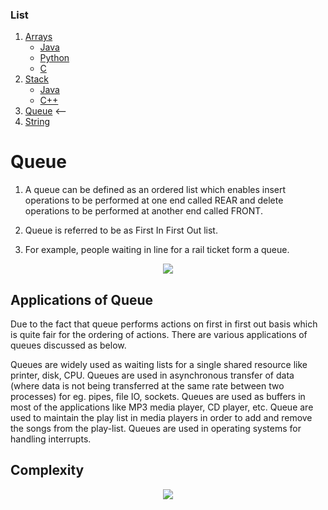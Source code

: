 
### List
1. [Arrays](https://github.com/kaweendras/Data-Structures/tree/master/Arrays)
    - [Java](https://github.com/kaweendras/Data-Structures/tree/master/Arrays/Java)
    - [Python](https://github.com/kaweendras/Data-Structures/tree/master/Arrays/Python)
    - [C](https://github.com/kaweendras/Data-Structures/tree/master/Arrays/C)
2. [Stack](https://github.com/kaweendras/Data-Structures/tree/master/Stack) 
    - [Java](https://github.com/kaweendras/Data-Structures/tree/master/Stack/Java) 
    - [C++](https://github.com/kaweendras/Data-Structures/tree/master/Stack/C++) 
3. [Queue](https://github.com/kaweendras/Data-Structures/tree/master/Queue) <--
4. [String](https://github.com/kaweendras/Data-Structures/tree/master/String)  

# Queue



1. A queue can be defined as an ordered list which enables insert operations to be performed at one end called REAR and delete operations to be performed at another end called FRONT.

2. Queue is referred to be as First In First Out list.

3. For example, people waiting in line for a rail ticket form a queue.

<p align="center">
  <img  src="https://static.javatpoint.com/ds/images/queue.png">
</p>

## Applications of Queue
Due to the fact that queue performs actions on first in first out basis which is quite fair for the ordering of actions. There are various applications of queues discussed as below.

Queues are widely used as waiting lists for a single shared resource like printer, disk, CPU.
Queues are used in asynchronous transfer of data (where data is not being transferred at the same rate between two processes) for eg. pipes, file IO, sockets.
Queues are used as buffers in most of the applications like MP3 media player, CD player, etc.
Queue are used to maintain the play list in media players in order to add and remove the songs from the play-list.
Queues are used in operating systems for handling interrupts.

## Complexity

<p align="center">
  <img  src="https://i.ibb.co/4pqGHj5/table.jpg">
</p>

